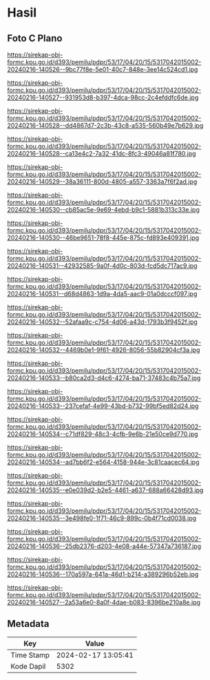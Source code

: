 # Hasil

## Foto C Plano

https://sirekap-obj-formc.kpu.go.id/d393/pemilu/pdpr/53/17/04/20/15/5317042015002-20240216-140526--9bc77f8e-5e01-40c7-848e-3ee14c524cd1.jpg

https://sirekap-obj-formc.kpu.go.id/d393/pemilu/pdpr/53/17/04/20/15/5317042015002-20240216-140527--931953d8-b397-4dca-98cc-2c4efddfc6de.jpg

https://sirekap-obj-formc.kpu.go.id/d393/pemilu/pdpr/53/17/04/20/15/5317042015002-20240216-140528--dd4867d7-2c3b-43c8-a535-560b49e7b629.jpg

https://sirekap-obj-formc.kpu.go.id/d393/pemilu/pdpr/53/17/04/20/15/5317042015002-20240216-140528--ca13e4c2-7a32-41dc-8fc3-49046a81f780.jpg

https://sirekap-obj-formc.kpu.go.id/d393/pemilu/pdpr/53/17/04/20/15/5317042015002-20240216-140529--38a36111-800d-4805-a557-3363a7f6f2ad.jpg

https://sirekap-obj-formc.kpu.go.id/d393/pemilu/pdpr/53/17/04/20/15/5317042015002-20240216-140530--cb85ac5e-9e69-4ebd-b9c1-5881b313c33e.jpg

https://sirekap-obj-formc.kpu.go.id/d393/pemilu/pdpr/53/17/04/20/15/5317042015002-20240216-140530--46be9651-78f8-445e-875c-fd893e409391.jpg

https://sirekap-obj-formc.kpu.go.id/d393/pemilu/pdpr/53/17/04/20/15/5317042015002-20240216-140531--42932585-9a0f-4d0c-803d-fcd5dc717ac9.jpg

https://sirekap-obj-formc.kpu.go.id/d393/pemilu/pdpr/53/17/04/20/15/5317042015002-20240216-140531--d68d4863-1d9a-4da5-aac9-01a0dcccf097.jpg

https://sirekap-obj-formc.kpu.go.id/d393/pemilu/pdpr/53/17/04/20/15/5317042015002-20240216-140532--52afaa9c-c754-4d06-a43d-1793b3f9452f.jpg

https://sirekap-obj-formc.kpu.go.id/d393/pemilu/pdpr/53/17/04/20/15/5317042015002-20240216-140532--4469b0e1-9f61-4926-8056-55b82904cf3a.jpg

https://sirekap-obj-formc.kpu.go.id/d393/pemilu/pdpr/53/17/04/20/15/5317042015002-20240216-140533--b80ca2d3-d4c6-4274-ba71-37483c4b75a7.jpg

https://sirekap-obj-formc.kpu.go.id/d393/pemilu/pdpr/53/17/04/20/15/5317042015002-20240216-140533--237cefaf-4e99-43bd-b732-99bf5ed82d24.jpg

https://sirekap-obj-formc.kpu.go.id/d393/pemilu/pdpr/53/17/04/20/15/5317042015002-20240216-140534--c71df829-48c3-4cfb-9e6b-21e50ce9d770.jpg

https://sirekap-obj-formc.kpu.go.id/d393/pemilu/pdpr/53/17/04/20/15/5317042015002-20240216-140534--ad7bb6f2-e564-4158-944e-3c81caacec64.jpg

https://sirekap-obj-formc.kpu.go.id/d393/pemilu/pdpr/53/17/04/20/15/5317042015002-20240216-140535--e0e039d2-b2e5-4461-a637-688a66428d93.jpg

https://sirekap-obj-formc.kpu.go.id/d393/pemilu/pdpr/53/17/04/20/15/5317042015002-20240216-140535--3e498fe0-1f71-46c9-899c-0b4f71cd0038.jpg

https://sirekap-obj-formc.kpu.go.id/d393/pemilu/pdpr/53/17/04/20/15/5317042015002-20240216-140536--25db2376-d203-4e08-a44e-57347a736187.jpg

https://sirekap-obj-formc.kpu.go.id/d393/pemilu/pdpr/53/17/04/20/15/5317042015002-20240216-140536--170a597a-641a-46d1-b214-a389296b52eb.jpg

https://sirekap-obj-formc.kpu.go.id/d393/pemilu/pdpr/53/17/04/20/15/5317042015002-20240216-140527--2a53a6e0-8a0f-4dae-b083-8396be210a8e.jpg


## Metadata

| Key        | Value               |
| ---------- | ------------------- |
| Time Stamp | 2024-02-17 13:05:41 |
| Kode Dapil | 5302                |



